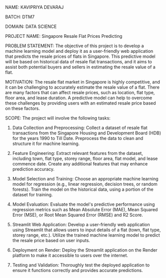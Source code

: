NAME: KAVIPRIYA DEVARAJ

BATCH: DTM7

DOMAIN: DATA SCIENCE

PROJECT NAME: Singapore  Resale Flat Prices Predicting

PROBLEM STATEMENT: The objective of this project is to develop a machine learning model and deploy it as a user-friendly web application that predicts the resale prices of flats in Singapore. This predictive model will be based on historical data of resale flat transactions, and it aims to assist both potential buyers and sellers in estimating the resale value of a flat.

MOTIVATION: The resale flat market in Singapore is highly competitive, and it can be challenging to accurately estimate the resale value of a flat. There are many factors that can affect resale prices, such as location, flat type, floor area, and lease duration. A predictive model can help to overcome these challenges by providing users with an estimated resale price based on these factors.

SCOPE:
The project will involve the following tasks:

1. Data Collection and Preprocessing: Collect a dataset of resale flat transactions from the Singapore Housing and Development Board (HDB) for the years 1990 to Till Date. Preprocess the data to clean and structure it for machine learning.

2. Feature Engineering: Extract relevant features from the dataset, including town, flat type, storey range, floor area, flat model, and lease commence date. Create any additional features that may enhance prediction accuracy.
   
3. Model Selection and Training: Choose an appropriate machine learning model for regression (e.g., linear regression, decision trees, or random forests). Train the model on the historical data, using a portion of the dataset for training.

4. Model Evaluation: Evaluate the model's predictive performance using regression metrics such as Mean Absolute Error (MAE), Mean Squared Error (MSE), or Root Mean Squared Error (RMSE) and R2 Score.
   
5. Streamlit Web Application: Develop a user-friendly web application using Streamlit that allows users to input details of a flat (town, flat type, storey range, etc.). Utilize the trained machine learning model to predict the resale price based on user inputs.
   
6. Deployment on Render: Deploy the Streamlit application on the Render platform to make it accessible to users over the internet.
  
7. Testing and Validation: Thoroughly test the deployed application to ensure it functions correctly and provides accurate predictions.


